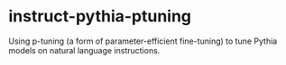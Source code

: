 # instruct-pythia-ptuning
Using p-tuning (a form of parameter-efficient fine-tuning) to tune Pythia models on natural language instructions.
